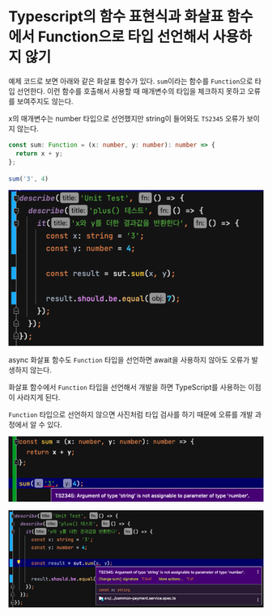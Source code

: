 # Typescript의 함수 표현식과 화살표 함수에서 Function으로 타입 선언해서 사용하지 않기

예제 코드로 보면 아래와 같은 화살표 함수가 있다. `sum`이라는 함수를 `Function`으로 타입 선언한다. 이런 함수를 호출해서 사용할 때 매개변수의 타입을 체크하지 못하고 오류를 보여주지도 않는다.

x의 매개변수는 number 타입으로 선언했지만 string이 들어와도 `TS2345` 오류가 보이지 않는다.

```ts
const sum: Function = (x: number, y: number): number => {
  return x + y;
};

sum('3', 4)
```

![typescript-not-error](./image/typescript-not-error.png)

async 화살표 함수도 `Function` 타입을 선언하면 await을 사용하지 않아도 오류가 발생하지 않는다.

화살표 함수에서 `Function` 타입을 선언해서 개발을 하면 TypeScript를 사용하는 이점이 사라지게 된다.

`Function` 타입으로 선언하지 않으면 사진처럼 타입 검사를 하기 때문에 오류를 개발 과정에서 알 수 있다.

![typescript-type-check-1](./image/typescript-type-check-1.png)

![typescript-type-check-2](./image/typescript-type-check-2.png)


